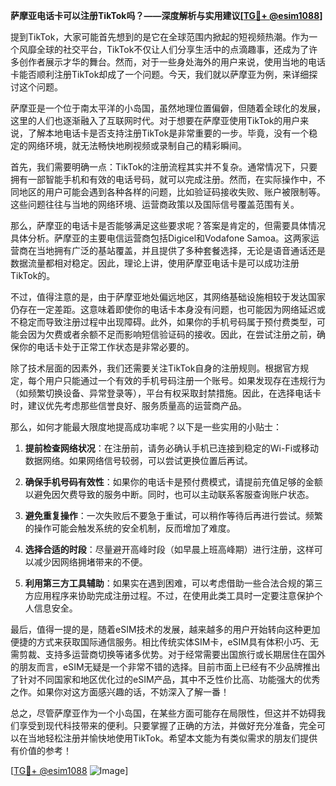 **萨摩亚电话卡可以注册TikTok吗？——深度解析与实用建议[[TG💪+ @esim1088](https://t.me/s/esim1088)]**

提到TikTok，大家可能首先想到的是它在全球范围内掀起的短视频热潮。作为一个风靡全球的社交平台，TikTok不仅让人们分享生活中的点滴趣事，还成为了许多创作者展示才华的舞台。然而，对于一些身处海外的用户来说，使用当地的电话卡能否顺利注册TikTok却成了一个问题。今天，我们就以萨摩亚为例，来详细探讨这个问题。

萨摩亚是一个位于南太平洋的小岛国，虽然地理位置偏僻，但随着全球化的发展，这里的人们也逐渐融入了互联网时代。对于想要在萨摩亚使用TikTok的用户来说，了解本地电话卡是否支持注册TikTok是非常重要的一步。毕竟，没有一个稳定的网络环境，就无法畅快地刷视频或录制自己的精彩瞬间。

首先，我们需要明确一点：TikTok的注册流程其实并不复杂。通常情况下，只要拥有一部智能手机和有效的电话号码，就可以完成注册。然而，在实际操作中，不同地区的用户可能会遇到各种各样的问题，比如验证码接收失败、账户被限制等。这些问题往往与当地的网络环境、运营商政策以及国际信号覆盖范围有关。

那么，萨摩亚的电话卡是否能够满足这些要求呢？答案是肯定的，但需要具体情况具体分析。萨摩亚的主要电信运营商包括Digicel和Vodafone Samoa。这两家运营商在当地拥有广泛的基站覆盖，并且提供了多种套餐选择，无论是语音通话还是数据流量都相对稳定。因此，理论上讲，使用萨摩亚电话卡是可以成功注册TikTok的。

不过，值得注意的是，由于萨摩亚地处偏远地区，其网络基础设施相较于发达国家仍存在一定差距。这意味着即使你的电话卡本身没有问题，也可能因为网络延迟或不稳定而导致注册过程中出现障碍。此外，如果你的手机号码属于预付费类型，可能会因为欠费或者余额不足而影响短信验证码的接收。因此，在尝试注册之前，确保你的电话卡处于正常工作状态是非常必要的。

除了技术层面的因素外，我们还需要关注TikTok自身的注册规则。根据官方规定，每个用户只能通过一个有效的手机号码注册一个账号。如果发现存在违规行为（如频繁切换设备、异常登录等），平台有权采取封禁措施。因此，在选择电话卡时，建议优先考虑那些信誉良好、服务质量高的运营商产品。

那么，如何才能最大限度地提高成功率呢？以下是一些实用的小贴士：

1. **提前检查网络状况**：在注册前，请务必确认手机已连接到稳定的Wi-Fi或移动数据网络。如果网络信号较弱，可以尝试更换位置后再试。
   
2. **确保手机号码有效性**：如果你的电话卡是预付费模式，请提前充值足够的金额以避免因欠费导致的服务中断。同时，也可以主动联系客服查询账户状态。

3. **避免重复操作**：一次失败后不要急于重试，可以稍作等待后再进行尝试。频繁的操作可能会触发系统的安全机制，反而增加了难度。

4. **选择合适的时段**：尽量避开高峰时段（如早晨上班高峰期）进行注册，这样可以减少因网络拥堵带来的不便。

5. **利用第三方工具辅助**：如果实在遇到困难，可以考虑借助一些合法合规的第三方应用程序来协助完成注册过程。不过，在使用此类工具时一定要注意保护个人信息安全。

最后，值得一提的是，随着eSIM技术的发展，越来越多的用户开始转向这种更加便捷的方式来获取国际通信服务。相比传统实体SIM卡，eSIM具有体积小巧、无需剪裁、支持多运营商切换等诸多优势。对于经常需要出国旅行或长期居住在国外的朋友而言，eSIM无疑是一个非常不错的选择。目前市面上已经有不少品牌推出了针对不同国家和地区优化过的eSIM产品，其中不乏性价比高、功能强大的优秀之作。如果你对这方面感兴趣的话，不妨深入了解一番！

总之，尽管萨摩亚作为一个小岛国，在某些方面可能存在局限性，但这并不妨碍我们享受到现代科技带来的便利。只要掌握了正确的方法，并做好充分准备，完全可以在当地轻松注册并愉快地使用TikTok。希望本文能为有类似需求的朋友们提供有价值的参考！

[[TG💪+ @esim1088](https://t.me/s/esim1088) ![Image](https://i.postimg.cc/4NQfJmqS/Snipaste-2025-05-13-00-14-12.png)]